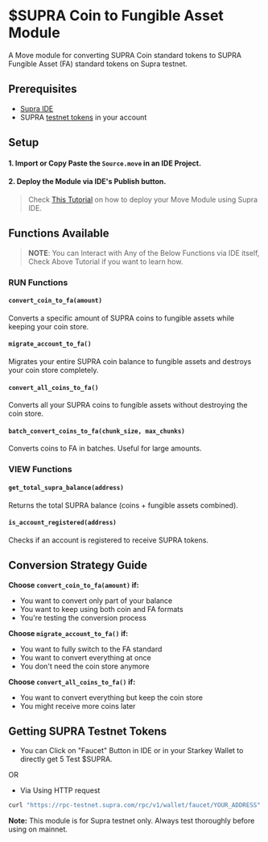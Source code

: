 # $SUPRA Coin to Fungible Asset Module

A Move module for converting SUPRA Coin standard tokens to SUPRA Fungible Asset (FA) standard tokens on Supra testnet.

## Prerequisites

- [Supra IDE](https://ide.supra.com/)
- SUPRA [testnet tokens](https://supra.com/faucet) in your account

## Setup

#### 1. Import or Copy Paste the `Source.move` in an IDE Project.

#### 2. Deploy the Module via IDE's Publish button.

> Check [This Tutorial](https://youtu.be/0Na8clbvn5U?si=m7Oyn96iwpmcZL6x) on how to deploy your Move Module using Supra IDE.

## Functions Available

> **NOTE**: You can Interact with Any of the Below Functions via IDE itself, Check Above Tutorial if you want to learn how.

### RUN Functions

#### `convert_coin_to_fa(amount)`
Converts a specific amount of SUPRA coins to fungible assets while keeping your coin store.

#### `migrate_account_to_fa()`
Migrates your entire SUPRA coin balance to fungible assets and destroys your coin store completely.

#### `convert_all_coins_to_fa()`
Converts all your SUPRA coins to fungible assets without destroying the coin store.

#### `batch_convert_coins_to_fa(chunk_size, max_chunks)`
Converts coins to FA in batches. Useful for large amounts.

### VIEW Functions

#### `get_total_supra_balance(address)`
Returns the total SUPRA balance (coins + fungible assets combined).

#### `is_account_registered(address)`
Checks if an account is registered to receive SUPRA tokens.

## Conversion Strategy Guide

**Choose `convert_coin_to_fa(amount)` if:**
- You want to convert only part of your balance
- You want to keep using both coin and FA formats
- You're testing the conversion process

**Choose `migrate_account_to_fa()` if:**
- You want to fully switch to the FA standard
- You want to convert everything at once
- You don't need the coin store anymore

**Choose `convert_all_coins_to_fa()` if:**
- You want to convert everything but keep the coin store
- You might receive more coins later

## Getting SUPRA Testnet Tokens

- You can Click on "Faucet" Button in IDE or in your Starkey Wallet to directly get 5 Test $SUPRA.

OR

- Via Using HTTP request

```bash
curl "https://rpc-testnet.supra.com/rpc/v1/wallet/faucet/YOUR_ADDRESS"
```

**Note:** This module is for Supra testnet only. Always test thoroughly before using on mainnet.